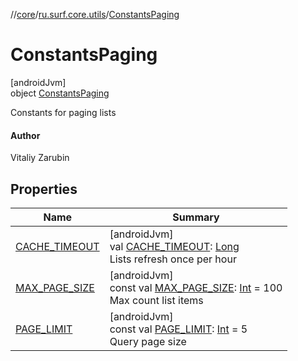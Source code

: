 //[core](../../../index.md)/[ru.surf.core.utils](../index.md)/[ConstantsPaging](index.md)

# ConstantsPaging

[androidJvm]\
object [ConstantsPaging](index.md)

Constants for paging lists

#### Author

Vitaliy Zarubin

## Properties

| Name | Summary |
|---|---|
| [CACHE_TIMEOUT](-c-a-c-h-e_-t-i-m-e-o-u-t.md) | [androidJvm]<br>val [CACHE_TIMEOUT](-c-a-c-h-e_-t-i-m-e-o-u-t.md): [Long](https://kotlinlang.org/api/latest/jvm/stdlib/kotlin/-long/index.html)<br>Lists refresh once per hour |
| [MAX_PAGE_SIZE](-m-a-x_-p-a-g-e_-s-i-z-e.md) | [androidJvm]<br>const val [MAX_PAGE_SIZE](-m-a-x_-p-a-g-e_-s-i-z-e.md): [Int](https://kotlinlang.org/api/latest/jvm/stdlib/kotlin/-int/index.html) = 100<br>Max count list items |
| [PAGE_LIMIT](-p-a-g-e_-l-i-m-i-t.md) | [androidJvm]<br>const val [PAGE_LIMIT](-p-a-g-e_-l-i-m-i-t.md): [Int](https://kotlinlang.org/api/latest/jvm/stdlib/kotlin/-int/index.html) = 5<br>Query page size |
